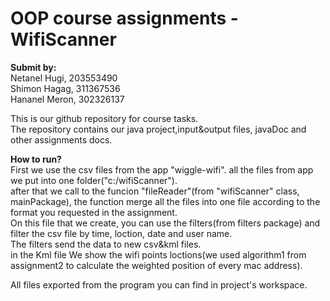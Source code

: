 # OOP course assignments - WifiScanner

**Submit by:**<br />
Netanel Hugi, 203553490 <br />
Shimon Hagag, 311367536<br />
Hananel Meron, 302326137 <br />

This is our github repository for course tasks.<br />
The repository contains our java project,input&output files, javaDoc and other assignments docs.<br />

**How to run?**<br />
First we use the csv files from the app "wiggle-wifi". all the files from app we put into one folder("c:/wifiScanner"). <br />
after that we call to the funcion "fileReader"(from "wifiScanner" class, mainPackage), the function merge all the files into one file according to the format you requested in the assignment. <br />
On this file that we create, you can use the filters(from filters package) and filter the csv file by time, loction, date and user name.<br />
The filters send the data to new csv&kml files. <br />
in the Kml file We show the wifi points loctions(we used algorithm1 from assignment2 to calculate the weighted position of every mac address).<br />

All files exported from the program you can find in project's workspace. 
